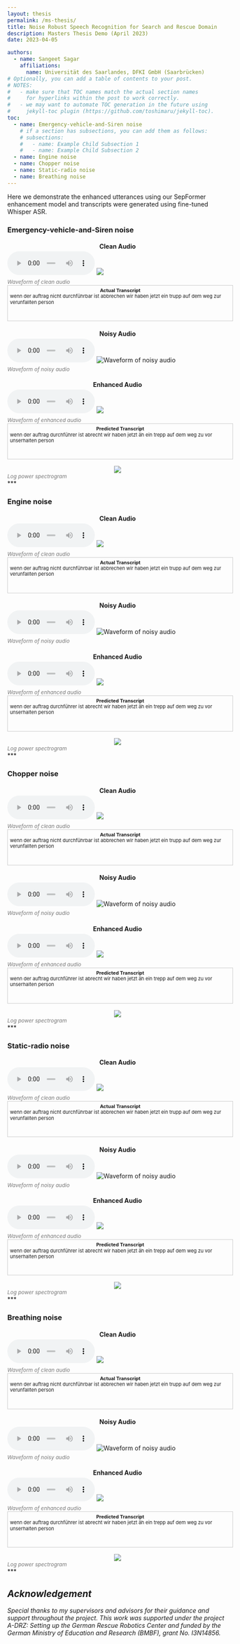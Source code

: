 ```yaml
---
layout: thesis
permalink: /ms-thesis/
title: Noise Robust Speech Recognition for Search and Rescue Domain
description: Masters Thesis Demo (April 2023)
date: 2023-04-05

authors:
  - name: Sangeet Sagar
    affiliations:
      name: Universität des Saarlandes, DFKI GmbH (Saarbrücken)
# Optionally, you can add a table of contents to your post.
# NOTES:
#   - make sure that TOC names match the actual section names
#     for hyperlinks within the post to work correctly.
#   - we may want to automate TOC generation in the future using
#     jekyll-toc plugin (https://github.com/toshimaru/jekyll-toc).
toc:
  - name: Emergency-vehicle-and-Siren noise
    # if a section has subsections, you can add them as follows:
    # subsections:
    #   - name: Example Child Subsection 1
    #   - name: Example Child Subsection 2
  - name: Engine noise
  - name: Chopper noise
  - name: Static-radio noise
  - name: Breathing noise
---
```


<style>
         /* Add CSS styles here */

         .column {
         display: inline-block;
         width: 30%;
         padding: 10px;
         text-align: center;
         vertical-align: top;
         }
         .spectrogram {
         text-align: center;
         }
         .audio {
         width: 200px;
         height: 10px;
         background-color: #ddd;
         border-radius: 50%;
         display: inline-flex;
         justify-content: center;
         align-items: center;
         margin-bottom: 30px;
         }
         .audio:hover {
         cursor: pointer;
         background-color: #bbb;
         }
         .textbox {
            width: 100%;
            height: 70px;
            border: 1px solid #ccc;
            padding: 5px;
            margin-bottom: 15px;
            text-transform: lowercase;
            font-size: 11px; /* add the font-size property */
            line-height: 1.2;
        }

         .waveform {
         width: 100%;
         height: 100px;
         margin-bottom: 10px;
         }
         .caption {
         font-style: italic;
         font-size: 12px;
         color: #777;
         }
         .spectrogram {
         width: 100%;
         margin-top: 10px;
         }
         h4 {
        margin-bottom: 25px;
        }

         
</style>
Here we demonstrate the enhanced utterances using our SepFormer enhancement model and transcripts were generated using fine-tuned Whisper ASR. 
### Emergency-vehicle-and-Siren noise
<div class="row">
    <div class="col-sm mt-3 mt-md-0">
        <div style="text-align: center;">
            <h4 style="text-transform: none;">Clean Audio</h4>
        </div>
        <div class="audio">
            <audio controls>
               <source src="{{ site.baseurl }}/assets/img/audio_files/Emergency-vehicle-and-Siren/clean.wav" type="audio/wav">
            </audio>
         </div>
        <img class="img-fluid rounded z-depth-1" src="{{ site.baseurl }}/assets/img/waveform/Emergency-vehicle-and-siren/clean.svg" data-zoomable>
        <div class="caption">Waveform of clean audio</div>
        <div class="textbox">
            <center><b style="text-transform: none;">Actual Transcript</b></center>
            WENN DER AUFTRAG NICHT DURCHFÜHRBAR IST ABBRECHEN WIR HABEN JETZT EIN TRUPP AUF DEM WEG ZUR VERUNFALLTEN PERSON
         </div>
    </div>
    <div class="col-sm mt-3 mt-md-0">
        <div style="text-align: center;">
            <h4 style="text-transform: none;">Noisy Audio</h4>
        </div>
        <div class="audio">
            <audio controls>
               <source src="{{ site.baseurl }}/assets/img/audio_files/Emergency-vehicle-and-Siren/noisy.wav" type="audio/wav">
            </audio>
         </div>
        <img class="img-fluid rounded z-depth-1" src="{{ site.baseurl }}/assets/img/waveform/Emergency-vehicle-and-siren/noisy.svg" data-zoomable alt="Waveform of noisy audio">
        <div class="caption">Waveform of noisy audio</div>
    </div>
    <div class="col-sm mt-3 mt-md-0">
        <div style="text-align: center;">
            <h4 style="text-transform: none;">Enhanced Audio</h4>
        </div>
        <div class="audio">
            <audio controls>
               <source src="{{ site.baseurl }}/assets/img/audio_files/Emergency-vehicle-and-Siren/enhanced.wav" type="audio/wav">
            </audio>
         </div>
        <img class="img-fluid rounded z-depth-1" src="{{ site.baseurl }}/assets/img/waveform/Emergency-vehicle-and-siren/enhanced.svg" data-zoomable>
        <div class="caption">Waveform of enhanced audio</div>
        <div class="textbox">
            <center><b style="text-transform: none;">Predicted Transcript</b></center>
            WENN DER AUFTRAG DURCHFÜHRER IST ABRECHT WIR HABEN JETZT ÄH EIN TREPP AUF DEM WEG ZU VOR UNSERHALTEN PERSON
         </div>
    </div>
</div>
<div class="row">
    <div class="col-sm mt-3 mt-md-0">
        <div style="text-align:center;">
            <img class="img-fluid rounded z-depth-1" 
            src="{{ site.baseurl }}/assets/img/spectrogram/Example_Emergency-vehicle-and-siren.svg" 
            data-zoomable 
            style="max-width: 50%; height: auto;">
        </div>
    </div>
</div>
<div class="caption">Log power spectrogram</div>
***

### Engine noise
<div class="row">
    <div class="col-sm mt-3 mt-md-0">
        <div style="text-align: center;">
            <h4 style="text-transform: none;">Clean Audio</h4>
        </div>
        <div class="audio">
            <audio controls>
               <source src="{{ site.baseurl }}/assets/img/audio_files/Engine/clean.wav" type="audio/wav">
            </audio>
         </div>
        <img class="img-fluid rounded z-depth-1" src="{{ site.baseurl }}/assets/img/waveform/Engine/clean.svg" data-zoomable>
        <div class="caption">Waveform of clean audio</div>
        <div class="textbox">
            <center><b style="text-transform: none;">Actual Transcript</b></center>
            WENN DER AUFTRAG NICHT DURCHFÜHRBAR IST ABBRECHEN WIR HABEN JETZT EIN TRUPP AUF DEM WEG ZUR VERUNFALLTEN PERSON
         </div>
    </div>
    <div class="col-sm mt-3 mt-md-0">
        <div style="text-align: center;">
            <h4 style="text-transform: none;">Noisy Audio</h4>
        </div>
        <div class="audio">
            <audio controls>
               <source src="{{ site.baseurl }}/assets/img/audio_files/Engine/noisy.wav" type="audio/wav">
            </audio>
         </div>
        <img class="img-fluid rounded z-depth-1" src="{{ site.baseurl }}/assets/img/waveform/Engine/noisy.svg" data-zoomable alt="Waveform of noisy audio">
        <div class="caption">Waveform of noisy audio</div>
    </div>
    <div class="col-sm mt-3 mt-md-0">
        <div style="text-align: center;">
            <h4 style="text-transform: none;">Enhanced Audio</h4>
        </div>
        <div class="audio">
            <audio controls>
               <source src="{{ site.baseurl }}/assets/img/audio_files/Engine/enhanced.wav" type="audio/wav">
            </audio>
         </div>
        <img class="img-fluid rounded z-depth-1" src="{{ site.baseurl }}/assets/img/waveform/Engine/enhanced.svg" data-zoomable>
        <div class="caption">Waveform of enhanced audio</div>
        <div class="textbox">
            <center><b style="text-transform: none;">Predicted Transcript</b></center>
            WENN DER AUFTRAG DURCHFÜHRER IST ABRECHT WIR HABEN JETZT ÄH EIN TREPP AUF DEM WEG ZU VOR UNSERHALTEN PERSON
         </div>
    </div>
</div>
<div class="row">
    <div class="col-sm mt-3 mt-md-0">
        <div style="text-align:center;">
            <img class="img-fluid rounded z-depth-1" 
            src="{{ site.baseurl }}/assets/img/spectrogram/Example_Engine.svg" 
            data-zoomable 
            style="max-width: 50%; height: auto;">
        </div>
    </div>
</div>
<div class="caption">Log power spectrogram</div>
***

### Chopper noise
<div class="row">
    <div class="col-sm mt-3 mt-md-0">
        <div style="text-align: center;">
            <h4 style="text-transform: none;">Clean Audio</h4>
        </div>
        <div class="audio">
            <audio controls>
               <source src="{{ site.baseurl }}/assets/img/audio_files/Chopper/clean.wav" type="audio/wav">
            </audio>
         </div>
        <img class="img-fluid rounded z-depth-1" src="{{ site.baseurl }}/assets/img/waveform/Chopper/clean.svg" data-zoomable>
        <div class="caption">Waveform of clean audio</div>
        <div class="textbox">
            <center><b style="text-transform: none;">Actual Transcript</b></center>
            WENN DER AUFTRAG NICHT DURCHFÜHRBAR IST ABBRECHEN WIR HABEN JETZT EIN TRUPP AUF DEM WEG ZUR VERUNFALLTEN PERSON
         </div>
    </div>
    <div class="col-sm mt-3 mt-md-0">
        <div style="text-align: center;">
            <h4 style="text-transform: none;">Noisy Audio</h4>
        </div>
        <div class="audio">
            <audio controls>
               <source src="{{ site.baseurl }}/assets/img/audio_files/Chopper/noisy.wav" type="audio/wav">
            </audio>
         </div>
        <img class="img-fluid rounded z-depth-1" src="{{ site.baseurl }}/assets/img/waveform/Chopper/noisy.svg" data-zoomable alt="Waveform of noisy audio">
        <div class="caption">Waveform of noisy audio</div>
    </div>
    <div class="col-sm mt-3 mt-md-0">
        <div style="text-align: center;">
            <h4 style="text-transform: none;">Enhanced Audio</h4>
        </div>
        <div class="audio">
            <audio controls>
               <source src="{{ site.baseurl }}/assets/img/audio_files/Chopper/enhanced.wav" type="audio/wav">
            </audio>
         </div>
        <img class="img-fluid rounded z-depth-1" src="{{ site.baseurl }}/assets/img/waveform/Chopper/enhanced.svg" data-zoomable>
        <div class="caption">Waveform of enhanced audio</div>
        <div class="textbox">
            <center><b style="text-transform: none;">Predicted Transcript</b></center>
            WENN DER AUFTRAG DURCHFÜHRER IST ABRECHT WIR HABEN JETZT ÄH EIN TREPP AUF DEM WEG ZU VOR UNSERHALTEN PERSON
         </div>
    </div>
</div>
<div class="row">
    <div class="col-sm mt-3 mt-md-0">
        <div style="text-align:center;">
            <img class="img-fluid rounded z-depth-1" 
            src="{{ site.baseurl }}/assets/img/spectrogram/Example_Chopper.svg" 
            data-zoomable 
            style="max-width: 50%; height: auto;">
        </div>
    </div>
</div>
<div class="caption">Log power spectrogram</div>
***

### Static-radio noise
<div class="row">
    <div class="col-sm mt-3 mt-md-0">
        <div style="text-align: center;">
            <h4 style="text-transform: none;">Clean Audio</h4>
        </div>
        <div class="audio">
            <audio controls>
               <source src="{{ site.baseurl }}/assets/img/audio_files/Static-radio/clean.wav" type="audio/wav">
            </audio>
         </div>
        <img class="img-fluid rounded z-depth-1" src="{{ site.baseurl }}/assets/img/waveform/Static-radio/clean.svg" data-zoomable>
        <div class="caption">Waveform of clean audio</div>
        <div class="textbox">
            <center><b style="text-transform: none;">Actual Transcript</b></center>
            WENN DER AUFTRAG NICHT DURCHFÜHRBAR IST ABBRECHEN WIR HABEN JETZT EIN TRUPP AUF DEM WEG ZUR VERUNFALLTEN PERSON
         </div>
    </div>
    <div class="col-sm mt-3 mt-md-0">
        <div style="text-align: center;">
            <h4 style="text-transform: none;">Noisy Audio</h4>
        </div>
        <div class="audio">
            <audio controls>
               <source src="{{ site.baseurl }}/assets/img/audio_files/Static-radio/noisy.wav" type="audio/wav">
            </audio>
         </div>
        <img class="img-fluid rounded z-depth-1" src="{{ site.baseurl }}/assets/img/waveform/Static-radio/noisy.svg" data-zoomable alt="Waveform of noisy audio">
        <div class="caption">Waveform of noisy audio</div>
    </div>
    <div class="col-sm mt-3 mt-md-0">
        <div style="text-align: center;">
            <h4 style="text-transform: none;">Enhanced Audio</h4>
        </div>
        <div class="audio">
            <audio controls>
               <source src="{{ site.baseurl }}/assets/img/audio_files/Static-radio/enhanced.wav" type="audio/wav">
            </audio>
         </div>
        <img class="img-fluid rounded z-depth-1" src="{{ site.baseurl }}/assets/img/waveform/Static-radio/enhanced.svg" data-zoomable>
        <div class="caption">Waveform of enhanced audio</div>
        <div class="textbox">
            <center><b style="text-transform: none;">Predicted Transcript</b></center>
            WENN DER AUFTRAG DURCHFÜHRER IST ABRECHT WIR HABEN JETZT ÄH EIN TREPP AUF DEM WEG ZU VOR UNSERHALTEN PERSON
         </div>
    </div>
</div>
<div class="row">
    <div class="col-sm mt-3 mt-md-0">
        <div style="text-align:center;">
            <img class="img-fluid rounded z-depth-1" 
            src="{{ site.baseurl }}/assets/img/spectrogram/Example_Static-radio.svg" 
            data-zoomable 
            style="max-width: 50%; height: auto;">
        </div>
    </div>
</div>
<div class="caption">Log power spectrogram</div>
***

### Breathing noise
<div class="row">
    <div class="col-sm mt-3 mt-md-0">
        <div style="text-align: center;">
            <h4 style="text-transform: none;">Clean Audio</h4>
        </div>
        <div class="audio">
            <audio controls>
               <source src="{{ site.baseurl }}/assets/img/audio_files/Breathing/clean.wav" type="audio/wav">
            </audio>
         </div>
        <img class="img-fluid rounded z-depth-1" src="{{ site.baseurl }}/assets/img/waveform/Breathing/clean.svg" data-zoomable>
        <div class="caption">Waveform of clean audio</div>
        <div class="textbox">
            <center><b style="text-transform: none;">Actual Transcript</b></center>
            WENN DER AUFTRAG NICHT DURCHFÜHRBAR IST ABBRECHEN WIR HABEN JETZT EIN TRUPP AUF DEM WEG ZUR VERUNFALLTEN PERSON
         </div>
    </div>
    <div class="col-sm mt-3 mt-md-0">
        <div style="text-align: center;">
            <h4 style="text-transform: none;">Noisy Audio</h4>
        </div>
        <div class="audio">
            <audio controls>
               <source src="{{ site.baseurl }}/assets/img/audio_files/Breathing/noisy.wav" type="audio/wav">
            </audio>
         </div>
        <img class="img-fluid rounded z-depth-1" src="{{ site.baseurl }}/assets/img/waveform/Breathing/noisy.svg" data-zoomable alt="Waveform of noisy audio">
        <div class="caption">Waveform of noisy audio</div>
    </div>
    <div class="col-sm mt-3 mt-md-0">
        <div style="text-align: center;">
            <h4 style="text-transform: none;">Enhanced Audio</h4>
        </div>
        <div class="audio">
            <audio controls>
               <source src="{{ site.baseurl }}/assets/img/audio_files/Breathing/enhanced.wav" type="audio/wav">
            </audio>
         </div>
        <img class="img-fluid rounded z-depth-1" src="{{ site.baseurl }}/assets/img/waveform/Breathing/enhanced.svg" data-zoomable>
        <div class="caption">Waveform of enhanced audio</div>
        <div class="textbox">
            <center><b style="text-transform: none;">Predicted Transcript</b></center>
            WENN DER AUFTRAG DURCHFÜHRER IST ABRECHT WIR HABEN JETZT ÄH EIN TREPP AUF DEM WEG ZU VOR UNSERHALTEN PERSON
         </div>
    </div>
</div>
<div class="row">
    <div class="col-sm mt-3 mt-md-0">
        <div style="text-align:center;">
            <img class="img-fluid rounded z-depth-1" 
            src="{{ site.baseurl }}/assets/img/spectrogram/Example_Breathing.svg" 
            data-zoomable 
            style="max-width: 50%; height: auto;">
        </div>
    </div>
</div>
<div class="caption">Log power spectrogram</div>
***

<div class="acknowledgement" style="font-size: 14px; font-style: italic;">
    <h2>Acknowledgement</h2>
    <p>Special thanks to my supervisors and advisors for their guidance and support throughout the project. This work was supported under the project A-DRZ: Setting up the German Rescue Robotics Center and funded by the German Ministry of Education and Research (BMBF), grant No. I3N14856.</p>
</div>
